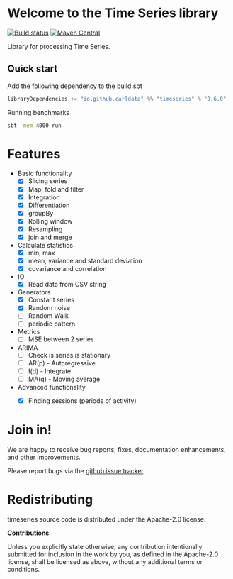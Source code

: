 # Welcome to the Time Series library

[![Build status](https://travis-ci.org/carldata/timeseries.svg?branch=master)](https://travis-ci.org/carldata/timeseries)
[![Maven Central](https://maven-badges.herokuapp.com/maven-central/io.github.carldata/timeseries_2.12/badge.svg)](https://maven-badges.herokuapp.com/maven-central/io.github.carldata/timeseries_2.12)

Library for processing Time Series.


## Quick start
 
 Add the following dependency to the build.sbt
 ```scala
 libraryDependencies += "io.github.carldata" %% "timeseries" % "0.6.0"
 ```

Running benchmarks
```bash
sbt -mem 4000 run
```

# Features

  * Basic functionality
    * [x] Slicing series
    * [x] Map, fold and filter
    * [x] Integration
    * [x] Differentiation
    * [x] groupBy
    * [x] Rolling window
    * [x] Resampling 
    * [x] join and merge
  * Calculate statistics
    * [x] min, max
    * [x] mean, variance and standard deviation
    * [x] covariance and correlation
  * IO
    * [x] Read data from CSV string
  * Generators
    * [x] Constant series
    * [x] Random noise
    * [ ] Random Walk
    * [ ] periodic pattern
  * Metrics
    * [ ] MSE between 2 series
  * ARIMA
    * [ ] Check is series is stationary
    * [ ] AR(p) - Autoregressive
    * [ ] I(d) - Integrate
    * [ ] MA(q) - Moving average
  * Advanced functionality
    * [x] Finding sessions (periods of activity)



# Join in!

We are happy to receive bug reports, fixes, documentation enhancements,
and other improvements.

Please report bugs via the
[github issue tracker](http://github.com/carl/timeseries/issues).



# Redistributing

timeseries source code is distributed under the Apache-2.0 license.

**Contributions**

Unless you explicitly state otherwise, any contribution intentionally submitted
for inclusion in the work by you, as defined in the Apache-2.0 license, shall be
licensed as above, without any additional terms or conditions.

